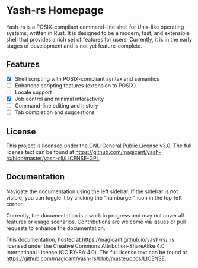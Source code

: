 # Yash-rs Homepage

Yash-rs is a POSIX-compliant command-line shell for Unix-like operating systems, written in Rust.
It is designed to be a modern, fast, and extensible shell that provides a rich set of features for users.
Currently, it is in the early stages of development and is not yet feature-complete.

## Features

- [x] Shell scripting with POSIX-compliant syntax and semantics
- [ ] Enhanced scripting features (extension to POSIX)
- [ ] Locale support
- [x] Job control and minimal interactivity
- [ ] Command-line editing and history
- [ ] Tab completion and suggestions

## License

This project is licensed under the GNU General Public License v3.0.
The full license text can be found at <https://github.com/magicant/yash-rs/blob/master/yash-cli/LICENSE-GPL>.

## Documentation

Navigate the documentation using the left sidebar.
If the sidebar is not visible, you can toggle it by clicking the "hamburger" icon in the top-left corner.

Currently, the documentation is a work in progress and may not cover all features or usage scenarios.
Contributions are welcome via issues or pull requests to enhance the documentation.

This documentation, hosted at <https://magicant.github.io/yash-rs/>, is licensed under the Creative Commons Attribution-ShareAlike 4.0 International License (CC BY-SA 4.0).
The full license text can be found at <https://github.com/magicant/yash-rs/blob/master/docs/LICENSE>.

